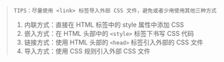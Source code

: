 >     TIPS：尽量使用 <link> 标签导入外部 CSS 文件，避免或者少用使用其他三种方式
>
> 1.  内联方式：直接在 HTML 标签中的 style 属性中添加 CSS
> 1.  嵌入方式：在 HTML 头部中的 `<style>` 标签下书写 CSS 代码
> 1.  链接方式：使用 HTML 头部的 `<head>` 标签引入外部的 CSS 文件
> 1.  导入方式：使用 CSS 规则引入外部 CSS 文件
